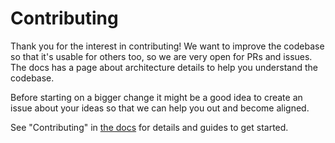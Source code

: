# Contributing

Thank you for the interest in contributing!
We want to improve the codebase so that it's usable for others too, so we are very open for PRs and issues.
The docs has a page about architecture details to help you understand the codebase.

Before starting on a bigger change it might be a good idea to create an issue about your ideas so that we can help you out and become aligned.

See "Contributing" in [the docs](https://bcc-code.github.io/bccm-player/) for details and guides to get started.
